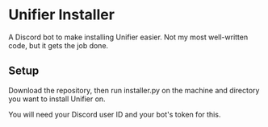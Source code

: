 # Unifier Installer
A Discord bot to make installing Unifier easier. Not my most well-written code, but it
gets the job done.

## Setup
Download the repository, then run installer.py on the machine and directory you want to
install Unifier on.

You will need your Discord user ID and your bot's token for this.
